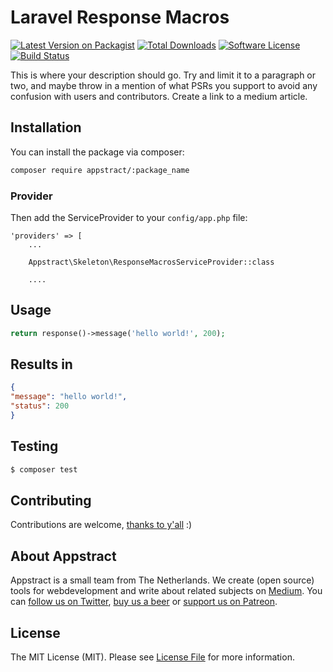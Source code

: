 # Laravel Response Macros

[![Latest Version on Packagist](https://img.shields.io/packagist/v/appstract/:package_name.svg?style=flat-square)](https://packagist.org/packages/appstract/:package_name)
[![Total Downloads](https://img.shields.io/packagist/dt/appstract/:package_name.svg?style=flat-square)](https://packagist.org/packages/appstract/:package_name)
[![Software License](https://img.shields.io/badge/license-MIT-brightgreen.svg?style=flat-square)](LICENSE.md)
[![Build Status](https://img.shields.io/travis/appstract/:package_name/master.svg?style=flat-square)](https://travis-ci.org/appstract/:package_name)

This is where your description should go. Try and limit it to a paragraph or two, and maybe throw in a mention of what PSRs you support to avoid any confusion with users and contributors. Create a link to a medium article.

## Installation

You can install the package via composer:

``` bash
composer require appstract/:package_name
```

### Provider

Then add the ServiceProvider to your `config/app.php` file:

```
'providers' => [
    ...

    Appstract\Skeleton\ResponseMacrosServiceProvider::class

    ....
```

## Usage

``` php
return response()->message('hello world!', 200);
```

## Results in

``` json
{
"message": "hello world!",
"status": 200
}
```

## Testing

``` bash
$ composer test
```

## Contributing

Contributions are welcome, [thanks to y'all](https://github.com/appstract/laravel-blade-directives/graphs/contributors) :)

## About Appstract

Appstract is a small team from The Netherlands. We create (open source) tools for webdevelopment and write about related subjects on [Medium](https://medium.com/appstract). You can [follow us on Twitter](https://twitter.com/teamappstract), [buy us a beer](https://www.paypal.me/teamappstract/10) or [support us on Patreon](https://www.patreon.com/appstract).

## License

The MIT License (MIT). Please see [License File](LICENSE.md) for more information.
